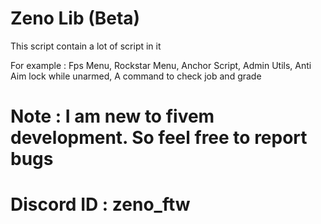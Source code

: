 # Zeno Lib (Beta) 

This script contain a lot of script in it

For example : Fps Menu, Rockstar Menu, Anchor Script, Admin Utils, Anti Aim lock while unarmed, A command to check job and grade

# Note : I am new to fivem development. So feel free to report bugs

# Discord ID : zeno_ftw

